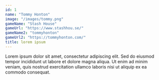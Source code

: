 ```yaml
---
id: 1
name: "Tommy Honton"
image: "/images/tommy.png"
gameName: "Stash House"
gameUrl: "https://www.stashhou.se/"
gameName2: "tommyhonton"
gameUrl2: "https://tommyhonton.com/"
title: lorem ipsum
---
```


Lorem ipsum dolor sit amet, consectetur adipiscing elit. Sed do eiusmod tempor incididunt ut labore et dolore magna aliqua. Ut enim ad minim veniam, quis nostrud exercitation ullamco laboris nisi ut aliquip ex ea commodo consequat.